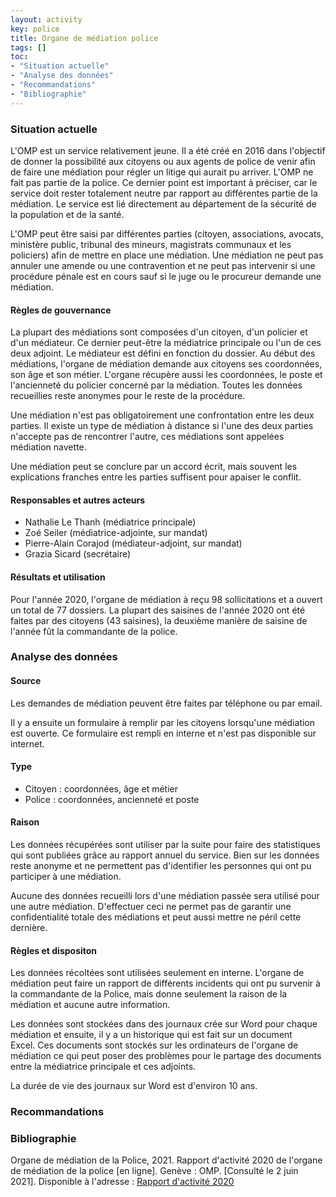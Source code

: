 ```yaml
---
layout: activity
key: police
title: Organe de médiation police
tags: []
toc:
- "Situation actuelle"
- "Analyse des données"
- "Recommandations"
- "Bibliographie"
---
```


### Situation actuelle
L'OMP est un service relativement jeune. Il a été créé en 2016 dans l'objectif de donner la possibilité aux citoyens ou aux agents de police de venir afin de faire une médiation pour régler un litige qui aurait pu arriver. L'OMP ne fait pas partie de la police. Ce dernier point est important à préciser, car le service doit rester totalement neutre par rapport au différentes partie de la médiation. Le service est lié directement au département de la sécurité de la population et de la santé.

L'OMP peut être saisi par différentes parties (citoyen, associations, avocats, ministère public, tribunal des mineurs, magistrats communaux et les policiers) afin de mettre en place une médiation. Une médiation ne peut pas annuler une amende ou une contravention et ne peut pas intervenir si une procédure pénale est en cours sauf si le juge ou le procureur demande une médiation.

#### Règles de gouvernance
La plupart des médiations sont composées d'un citoyen, d'un policier et d'un médiateur. Ce dernier peut-être la médiatrice principale ou l'un de ces deux adjoint. Le médiateur est défini en fonction du dossier. Au début des médiations, l'organe de médiation demande aux citoyens ses coordonnées, son âge et son métier. L'organe récupère aussi les coordonnées, le poste et l'ancienneté du policier concerné par la médiation. Toutes les données recueillies reste anonymes pour le reste de la procédure.

Une médiation n'est pas obligatoirement une confrontation entre les deux parties. Il existe un type de médiation à distance si l'une des deux parties n'accepte pas de rencontrer l'autre, ces médiations sont appelées médiation navette.

Une médiation peut se conclure par un accord écrit, mais souvent les explications franches entre les parties suffisent pour apaiser le conflit.

#### Responsables et autres acteurs
- Nathalie Le Thanh (médiatrice principale)
- Zoé Seiler (médiatrice-adjointe, sur mandat)
- Pierre-Alain Corajod (médiateur-adjoint, sur mandat)
- Grazia Sicard (secrétaire)


#### Résultats et utilisation
Pour l'année 2020, l'organe de médiation à reçu 98 sollicitations et a ouvert un total de 77 dossiers. La plupart des saisines de l'année 2020 ont été faites par des citoyens (43 saisines), la deuxième manière de saisine de l'année fût la commandante de la police.

### Analyse des données

#### Source
Les demandes de médiation peuvent être faites par téléphone ou par email. 

Il y a ensuite un formulaire à remplir par les citoyens lorsqu'une médiation est ouverte. Ce formulaire est rempli en interne et n'est pas disponible sur internet.

#### Type
- Citoyen : coordonnées, âge et métier
- Police : coordonnées, ancienneté et poste

#### Raison
Les données récupérées sont utiliser par la suite pour faire des statistiques qui sont publiées grâce au rapport annuel du service. Bien sur les données reste anonyme et ne permettent pas d'identifier les personnes qui ont pu participer à une médiation. 

Aucune des données recueilli lors d'une médiation passée sera utilisé pour une autre médiation. D'effectuer ceci ne permet pas de garantir une confidentialité totale des médiations et peut aussi mettre ne péril cette dernière.

#### Règles et dispositon
Les données récoltées sont utilisées seulement en interne. L'organe de médiation peut faire un rapport de différents incidents qui ont pu survenir à la commandante de la Police, mais donne seulement la raison de la médiation et aucune autre information.

Les données sont stockées dans des journaux crée sur Word pour chaque médiation et ensuite, il y a un historique qui est fait sur un document Excel. Ces documents sont stockés sur les ordinateurs de l'organe de médiation ce qui peut poser des problèmes pour le partage des documents entre la médiatrice principale et ces adjoints.

La durée de vie des journaux sur Word est d'environ 10 ans.

### Recommandations


### Bibliographie
Organe de médiation de la Police, 2021. Rapport d'activité 2020 de l'organe de médiation de la police [en ligne]. Genève : OMP. [Consulté le 2 juin 2021]. Disponible à l'adresse : [Rapport d'activité 2020](https://www.hesge.ch/heg/sites/default/files/infotheque/guide_ref_v4.6_vf.pdf)
